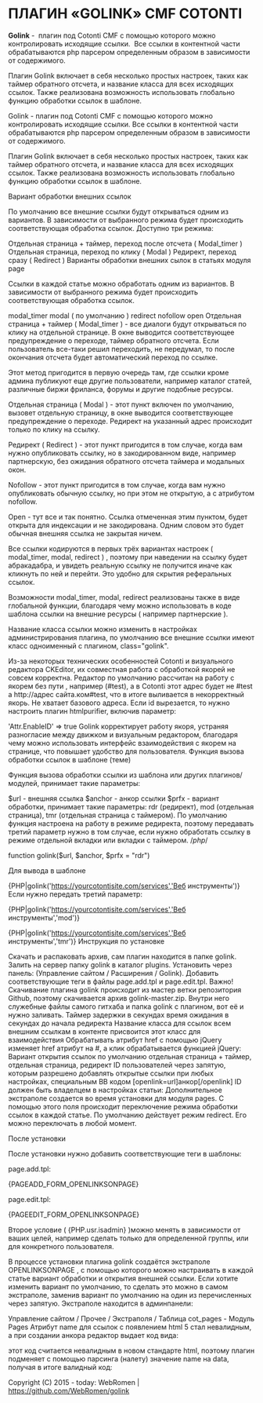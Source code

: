 # ПЛАГИН «GOLINK» CMF COTONTI

<p><strong>Golink</strong>&nbsp;- &nbsp;плагин под&nbsp;Cotonti CMF&nbsp;с помощью которого можно контролировать исходящие ссылки. &nbsp;Все ссылки в контентной части обрабатываются php парсером определенным образом в зависимости от содержимого.</p>

<p>Плагин Golink включает в себя несколько простых настроек, таких как таймер обратного отсчета, и название класса для всех исходящих ссылок. Также реализована возможность использовать глобально функцию&nbsp;обработки ссылок в шаблоне.</p>

Golink -  плагин под Cotonti CMF с помощью которого можно контролировать исходящие ссылки.  Все ссылки в контентной части обрабатываются php парсером определенным образом в зависимости от содержимого.

Плагин Golink включает в себя несколько простых настроек, таких как таймер обратного отсчета, и название класса для всех исходящих ссылок. Также реализована возможность использовать глобально функцию обработки ссылок в шаблоне.

Вариант обработки внешних ссылок

По умолчанию все внешние ссылки будут открываться одним из вариантов. В зависимости от выбранного режима будет происходить соответствующая обработка ссылок. Доступно три режима:

Отдельная страница + таймер, переход после отсчета ( Modal_timer )
Отдельная страница, переход по клику ( Modal )
Редирект, переход сразу ( Redirect )
Варианты обработки внешних сылок в статьях модуля page

Ссылки в каждой статье можно обработать одним из вариантов. В зависимости от выбранного режима будет происходить соответствующая обработка ссылок.

modal_timer
modal  ( по умолчанию )
redirect
nofollow
open
Отдельная страница + таймер ( Modal_timer ) - все диалоги будут открываться по клику на отдельной странице. В окне выводится соответствующее предупреждение о переходе, таймер обратного отсчета. Если пользователь все-таки решил переходить, не передумал, то после окончания отсчета будет автоматический переход по ссылке.

Этот метод пригодится в первую очередь там, где ссылки кроме админа публикуют еще другие пользователи, например каталог статей, различные биржи фриланса, форумы и другие подобные ресурсы.

Отдельная страница ( Modal ) - этот пункт включен по умолчанию, вызовет отдельную страницу, в окне выводится соответствующее предупреждение о переходе. Редирект на указанный адрес происходит только по клику на ссылку.

Редирект ( Redirect ) - этот пункт пригодится в том случае, когда вам нужно опубликовать  ссылку, но в закодированном виде, например партнерскую, без ожидания обратного отсчета таймера и модальных окон. 

Nofollow - этот пункт пригодится в том случае, когда вам нужно опубликовать обычную ссылку, но при этом не открытую, а с атрибутом nofollow.

Open - тут все и так понятно. Ссылка отмеченная этим пунктом, будет открыта для индексации и не закодирована. Одним словом это будет обычная внешняя ссылка не закрытая ничем.

Все ссылки кодируются в первых трёх вариантах настроек ( modal_timer, modal, redirect ) , поэтому при наведении на ссылку будет абракадабра, и увидеть реальную ссылку не получится иначе как кликнуть по ней и перейти. Это удобно для скрытия реферальных ссылок.

Возможности modal_timer, modal, redirect реализованы также в виде глобальной функции, благодаря чему можно использовать в коде шаблона ссылки на внешние ресурсы ( например партнерские ).

Название класса ссылки можно изменить в настройках администрирования плагина, по умолчанию все внешние ссылки имеют класс одноименный с плагином, class="golink".

Из-за некоторых технических особенностей Cotonti и визуального редактора CKEditor, их совместная работа с обработкой якорей не совсем корректна. Редактор по умолчанию рассчитан на работу с якорем без пути , например (#test), а в Cotonti этот адрес будет не #test  а http://адрес сайта.ком#test, что в итоге выливается в некорректный якорь. Не хватает базового адреса. Если id вырезается, то нужно настроить плагин htmlpurifier, включив параметр:    

 'Attr.EnableID' => true
Golink корректирует работу якоря, устраняя разногласие между движком и визуальным редактором, благодаря чему можно использовать интерфейс взаимодействия с якорем на странице, что повышает удобство для пользователя. 
Функция вызова обработки ссылок в шаблоне (теме)

Функция вызова обработки ссылки из шаблона или других плагинов/модулей, принимает такие параметры:

$url - внешняя ссылка
$anchor - анкор ссылки
$prfx - вариант обработки, принимает такие параметры: rdr (редирект), mod (отдельная страница), tmr (отдельная страница с таймером).
По умолчанию функция настроена на работу в режиме редиректа, поэтому передавать третий параметр нужно в том случае, если нужно обработать ссылку в режиме отдельной вкладки или вкладки с таймером.
/*php*/

function golink($url, $anchor, $prfx = "rdr")

Для вывода в шаблоне

<!-- переход по клику -->
{PHP|golink('https://yourcotontisite.com/services','Веб инструменты')}
Если нужно передать третий параметр:

<!-- открытие в отдельной вкладке с переходом по клику на ссылке -->
{PHP|golink('https://yourcotontisite.com/services','Веб инструменты','mod')}

<!-- открытие в отдельной вкладке с автоматическим переходом после таймера отсчета -->
{PHP|golink('https://yourcotontisite.com/services','Веб инструменты','tmr')}
Инструкция по установке

Скачать и распаковать архив, сам плагин находится в папке golink.
Залить на сервер папку golink в каталог plugins.
Установить через панель: (Управление сайтом / Расширения / Golink).
Добавить соответствующие теги в файлы page.add.tpl и page.edit.tpl.
Важно! Скачивание плагина golink происходит из мастер ветки репозитория Github, поэтому скачивается архив golink-master.zip. Внутри него служебные файлы самого гитхаба и папка golink с плагином, вот её и нужно заливать.
Таймер задержки в секундах	время ожидания в секундах до начала редиректа
Название класса для ссылок	всем внешним ссылкам в контенте присвоится этот класс для взаимодействия
Обрабатывать атрибут href с помощью jQuery	изменяет href атрибут на #, а клик обрабатывается функцией jQuery:
Вариант открытия ссылок по умолчанию	отдельная страница + таймер, отдельная страница, редирект
ID пользователей через запятую, которым разрешено добавлять открытые ссылки при любых настройках, специальным BB кодом	[openlink=url]анкор[/openlink] ID должен быть владелцем в настройках статьи:
Дополнительное экстраполе создается во время установки для модуля pages. С помощью этого поля происходит переключение режима обработки ссылок в каждой статье. По умолчанию действует режим redirect. Его можно переключать в любой момент.

После установки

После установки нужно добавить соответствующие теги в шаблоны:

page.add.tpl:

<!-- IF {PHP.cot_plugins_active.golink} AND {PHP.usr.isadmin} -->
{PAGEADD_FORM_OPENLINKSONPAGE}
<!-- ENDIF -->
page.edit.tpl:

<!-- IF {PHP.cot_plugins_active.golink} AND {PHP.usr.isadmin} -->
{PAGEEDIT_FORM_OPENLINKSONPAGE}
<!-- ENDIF -->
Второе условие ( {PHP.usr.isadmin} )можно менять в зависимости от ваших целей, например сделать только для определенной группы, или для конкретного пользователя. 

В процессе установки плагина golink создаётся экстраполе OPENLINKSONPAGE , с помощью которого можно настраивать в каждой статье вариант обработки и открытия внешней ссылки. Если хотите изменить вариант по умолчанию, то сделать это можно в самом экстраполе, заменив вариант по умолчанию на один из перечисленных через запятую. Экстраполе находится в админпанели: 

Управление сайтом / Прочее / Экстраполя / Таблица cot_pages - Модуль Pages
Атрибут name для ссылок с появлением html 5 стал невалидным, а при создании анкора редактор выдает код вида:

<a id="instruction" name="instruction"></a>
этот код считается невалидным в новом стандарте html, поэтому плагин подменяет с помощью парсинга (налету) значение name на data, получая в итоге валидный код:

<a id="instruction" data-name="instruction"></a>

Copyright (C) 2015 - today: WebRomen | https://github.com/WebRomen/golink
